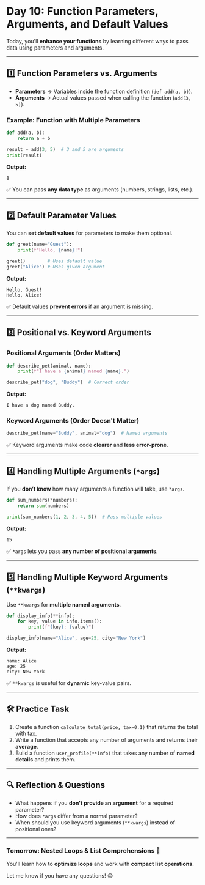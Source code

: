 # **Day 10: Function Parameters, Arguments, and Default Values**  

Today, you'll **enhance your functions** by learning different ways to pass data using parameters and arguments.  

---

## **1️⃣ Function Parameters vs. Arguments**  
- **Parameters** → Variables inside the function definition (`def add(a, b)`).  
- **Arguments** → Actual values passed when calling the function (`add(3, 5)`).  

### **Example: Function with Multiple Parameters**  
```python
def add(a, b):
    return a + b

result = add(3, 5)  # 3 and 5 are arguments
print(result)
```
**Output:**  
```
8
```
✅ You can pass **any data type** as arguments (numbers, strings, lists, etc.).

---

## **2️⃣ Default Parameter Values**  
You can **set default values** for parameters to make them optional.  

```python
def greet(name="Guest"):
    print(f"Hello, {name}!")

greet()        # Uses default value
greet("Alice") # Uses given argument
```
**Output:**  
```
Hello, Guest!  
Hello, Alice!  
```
✅ Default values **prevent errors** if an argument is missing.

---

## **3️⃣ Positional vs. Keyword Arguments**  
### **Positional Arguments (Order Matters)**
```python
def describe_pet(animal, name):
    print(f"I have a {animal} named {name}.")

describe_pet("dog", "Buddy")  # Correct order
```
**Output:**  
```
I have a dog named Buddy.
```

### **Keyword Arguments (Order Doesn't Matter)**
```python
describe_pet(name="Buddy", animal="dog")  # Named arguments
```
✅ Keyword arguments make code **clearer** and **less error-prone**.

---

## **4️⃣ Handling Multiple Arguments (`*args`)**  
If you **don’t know** how many arguments a function will take, use `*args`.  

```python
def sum_numbers(*numbers):
    return sum(numbers)

print(sum_numbers(1, 2, 3, 4, 5))  # Pass multiple values
```
**Output:**  
```
15
```
✅ `*args` lets you pass **any number of positional arguments**.

---

## **5️⃣ Handling Multiple Keyword Arguments (`**kwargs`)**  
Use `**kwargs` for **multiple named arguments**.  

```python
def display_info(**info):
    for key, value in info.items():
        print(f"{key}: {value}")

display_info(name="Alice", age=25, city="New York")
```
**Output:**  
```
name: Alice  
age: 25  
city: New York  
```
✅ `**kwargs` is useful for **dynamic** key-value pairs.

---

## **🛠️ Practice Task**  
1. Create a function `calculate_total(price, tax=0.1)` that returns the total with tax.  
2. Write a function that accepts any number of arguments and returns their **average**.  
3. Build a function `user_profile(**info)` that takes any number of **named details** and prints them.  

---

## **🔍 Reflection & Questions**  
- What happens if you **don't provide an argument** for a required parameter?  
- How does `*args` differ from a normal parameter?  
- When should you use keyword arguments (`**kwargs`) instead of positional ones?  

---

### **Tomorrow: Nested Loops & List Comprehensions 🚀**  
You'll learn how to **optimize loops** and work with **compact list operations**.  

Let me know if you have any questions! 😊